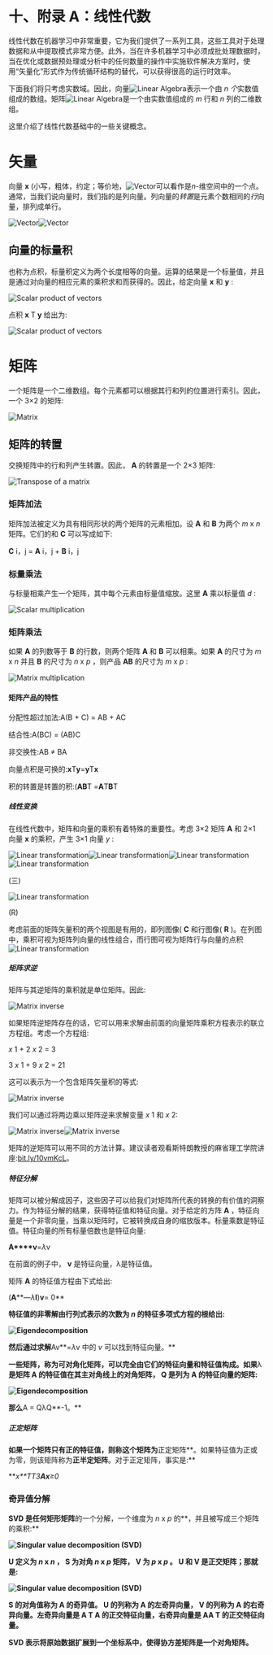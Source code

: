 

# 十、附录 A：线性代数

线性代数在机器学习中非常重要，它为我们提供了一系列工具，这些工具对于处理数据和从中提取模式非常方便。此外，当在许多机器学习中必须成批处理数据时，当在优化或数据预处理或分析中的任何数量的操作中实施软件解决方案时，使用“矢量化”形式作为传统循环结构的替代，可以获得很高的运行时效率。

下面我们将只考虑实数域。因此，向量![Linear Algebra](img/B05137_10_image001.jpg)表示一个由 *n 个*实数值组成的数组。矩阵![Linear Algebra](img/B05137_10_image004.jpg)是一个由实数值组成的 *m* 行和 *n* 列的二维数组。

这里介绍了线性代数基础中的一些关键概念。

# 矢量

向量 **x** (小写，粗体，约定；等价地，![Vector](img/B05137_10_image131.jpg)可以看作是*n*-维空间中的一个点。通常，当我们说向量时，我们指的是列向量。列向量的*转置*是元素个数相同的*行*向量，排列成单行。

![Vector](img/B05137_10_image005.jpg)![Vector](img/B05137_10_image006.jpg)

## 向量的标量积

也称为点积，标量积定义为两个长度相等的向量。运算的结果是一个标量值，并且是通过对向量的相应元素的乘积求和而获得的。因此，给定向量 **x** 和 **y** :

![Scalar product of vectors](img/B05137_10_image132.jpg)

点积 **x** T **y** 给出为:

![Scalar product of vectors](img/B05137_10_image133.jpg)

# 矩阵

一个矩阵是一个二维数组。每个元素都可以根据其行和列的位置进行索引。因此，一个 3×2 的矩阵:

![Matrix](img/B05137_10_image008.jpg)

## 矩阵的转置

交换矩阵中的行和列产生转置。因此， **A** 的转置是一个 2×3 矩阵:

![Transpose of a matrix](img/B05137_10_image010.jpg)

### 矩阵加法

矩阵加法被定义为具有相同形状的两个矩阵的元素相加。设 **A** 和 **B** 为两个 *m* x *n* 矩阵。它们的和 **C** 可以写成如下:

**C** i，j = **A** i，j + **B** i，j

### 标量乘法

与标量相乘产生一个矩阵，其中每个元素由标量值缩放。这里 **A** 乘以标量值 *d* :

![Scalar multiplication](img/B05137_10_image015.jpg)

### 矩阵乘法

如果 **A** 的列数等于 **B** 的行数，则两个矩阵 **A** 和 **B** 可以相乘。如果 **A** 的尺寸为 *m* x *n* 并且 **B** 的尺寸为 *n* x *p* ，则产品 **AB** 的尺寸为 *m* x *p* :

![Matrix multiplication](img/B05137_10_image019.jpg)

#### 矩阵产品的特性

分配性超过加法:A(B + C) = AB + AC

结合性:A(BC) = (AB)C

非交换性:AB ≠ BA

向量点积是可换的:**x**T**y**=**y**T**x**

积的转置是转置的积:(**AB**T =**A**T**B**T

##### 线性变换

在线性代数中，矩阵和向量的乘积有着特殊的重要性。考虑 3×2 矩阵 **A** 和 2×1 向量 **x** 的乘积，产生 3×1 向量 *y* :

![Linear transformation](img/B05137_10_image025.jpg)![Linear transformation](img/B05137_10_image026.jpg)![Linear transformation](img/B05137_10_image027.jpg)![Linear transformation](img/B05137_10_image028.jpg)

(三)

![Linear transformation](img/B05137_10_image029.jpg)

(R)

考虑前面的矩阵矢量积的两个视图是有用的，即列图像( **C** 和行图像( **R** )。在列图中，乘积可视为矩阵列向量的线性组合，而行图可视为矩阵行与向量的点积![Linear transformation](img/B05137_10_image030.jpg)

##### 矩阵求逆

矩阵与其逆矩阵的乘积就是单位矩阵。因此:

![Matrix inverse](img/B05137_10_image031.jpg)

如果矩阵逆矩阵存在的话，它可以用来求解由前面的向量矩阵乘积方程表示的联立方程组。考虑一个方程组:

*x* 1 + 2 *x* 2 = 3

3 *x* 1 + 9 *x* 2 = 21

这可以表示为一个包含矩阵矢量积的等式:

![Matrix inverse](img/B05137_10_image034.jpg)

我们可以通过将两边乘以矩阵逆来求解变量 *x* 1 和 *x* 2:

![Matrix inverse](img/B05137_10_image035.jpg)![Matrix inverse](img/B05137_10_image036.jpg)

矩阵的逆矩阵可以用不同的方法计算。建议读者观看斯特朗教授的麻省理工学院讲座:[bit.ly/10vmKcL](http://bit.ly/10vmKcL)。

##### 特征分解

矩阵可以被分解成因子，这些因子可以给我们对矩阵所代表的转换的有价值的洞察力。作为特征分解的结果，获得特征值和特征向量。对于给定的方阵 **A** ，特征向量是一个非零向量，当乘以矩阵时，它被转换成自身的缩放版本。标量乘数是特征值。特征向量的所有标量倍数也是特征向量:

**A****v**=*λ*v

在前面的例子中， **v** 是特征向量，λ是特征值。

矩阵 **A** 的特征值方程由下式给出:

(**A****—*λ***I**)**v**= 0**

**特征值的非零解由行列式表示的次数为 *n* 的特征多项式方程的根给出:**

**![Eigendecomposition](img/B05137_10_image041.jpg)**

**然后通过求解**Av**=*λ*v 中的 *v* 可以找到特征向量。**

**一些矩阵，称为可对角化矩阵，可以完全由它们的特征向量和特征值构成。如果**λ**是矩阵 A 的特征值在其主对角线上的对角矩阵， **Q** 是列为 **A** 的特征向量的矩阵:**

**![Eigendecomposition](img/B05137_10_image043.jpg)**

**那么**A = QλQ**-1。**

##### **正定矩阵**

**如果一个矩阵只有正的特征值，则称这个矩阵为**正定矩阵**。如果特征值为正或为零，则该矩阵称为**正半定矩阵**。对于正定矩阵，事实是:**

****x**T*T3**Ax**≥*0**

### **奇异值分解**

**SVD 是任何矩形矩阵**的一个分解，一个维度为 *n* x *p* 的**，并且被写成三个矩阵的乘积:**

**![Singular value decomposition (SVD)](img/B05137_10_image140.jpg)**

****U** 定义为 *n* x *n* ， **S** 为对角 *n* x *p* 矩阵， **V** 为 *p* x *p* 。 **U** 和 **V** 是正交矩阵；那就是:**

**![Singular value decomposition (SVD)](img/B05137_10_image141.jpg)**

****S** 的对角值称为 **A** 的奇异值。 **U** 的列称为 **A** 的左奇异向量， **V** 的列称为 **A** 的右奇异向量。左奇异向量是 **A** T **A** 的正交特征向量，右奇异向量是 **AA** T 的正交特征向量。**

**SVD 表示将原始数据扩展到一个坐标系中，使得协方差矩阵是一个对角矩阵。**